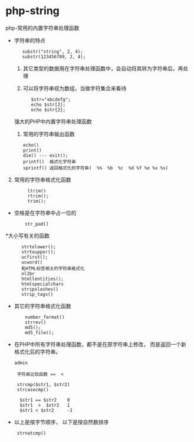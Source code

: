 # php-string
php-常用的内置字符串处理函数


 * 字符串的特点
 
          substr("string", 2, 4);
          substr(123456789, 2, 4);
 	
 	1. 其它类型的数据用在字符串处理函数中，会自动将其转为字符串后，再处理
 	2. 可以将字符串视为数组，当做字符集合来看待
  

              $str="abcdefg";
              echo $str[2];
              echo $str{2}; 
 
    
   强大的PHP中内置字符串处理函数
   
   1. 常用的字符串输出函数
 
          echo()
          print()
          die() --- exit();
          printf()  格式化字符串
          sprintf() 返回格式化的字符串(	%%	%b	%c	%d %f %o %x %s)
      
  2. 常用的字符串格式化函数
  
              ltrim()
              rtrim();
              trim();
      
 * 空格是在字符串中占一位的
   
    	   str_pad()
 
*大小写有关的函数
  
          strtolower(); 
          strtoupper();
          ucfirst();
          ucword()
          和HTML标签相关的字符串格式化
          nl2br
          htmllentities();
          htmlspecialchars
          stripslashes() 
          strip_tags()
 
 *	其它的字符串格式化函数
  
            number_format()
            strrev()
            md5();
            md5_file();
 
 *	在PHP中所有字符串处理函数，都不是在原字符串上修改， 而是返回一个新格式化后的字符串。
 
        admin 

         字符串比较函数 ==  <

         strcmp($str1, $str2)
         strcasecmp()

          $str1 == $str2    0
          $str1  >  $str2   1
          $str1 < $str2     -1
      
 
 *	以上是按字节顺序， 以下是按自然数排序
 
         strnatcmp()









